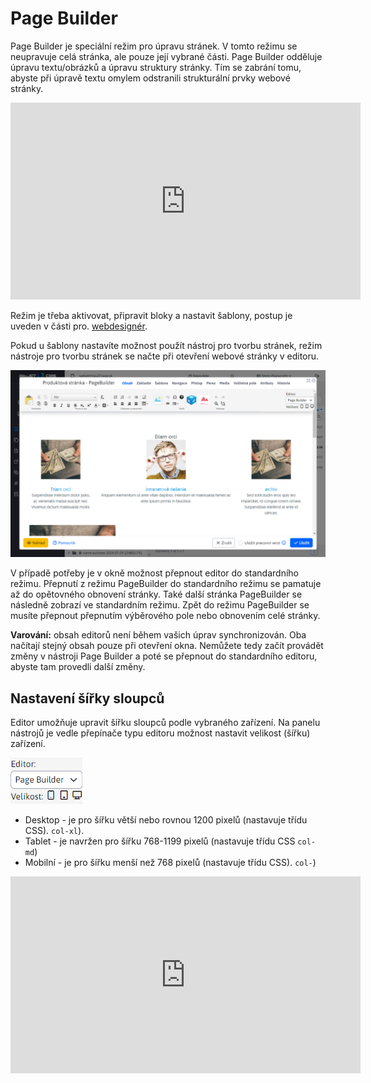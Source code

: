# Page Builder

Page Builder je speciální režim pro úpravu stránek. V tomto režimu se neupravuje celá stránka, ale pouze její vybrané části. Page Builder odděluje úpravu textu/obrázků a úpravu struktury stránky. Tím se zabrání tomu, abyste při úpravě textu omylem odstranili strukturální prvky webové stránky.

<div class="video-container">
  <iframe width="560" height="315" src="https://www.youtube.com/embed/ieaNWY57Exc" title="Přehrávač videí YouTube" frameborder="0" allow="accelerometer; autoplay; clipboard-write; encrypted-media; gyroscope; picture-in-picture" allowfullscreen></iframe>
</div>

Režim je třeba aktivovat, připravit bloky a nastavit šablony, postup je uveden v části pro. [webdesignér](../../frontend/page-builder/README.md).

Pokud u šablony nastavíte možnost použít nástroj pro tvorbu stránek, režim nástroje pro tvorbu stránek se načte při otevření webové stránky v editoru.

![](pagebuilder.png)

V případě potřeby je v okně možnost přepnout editor do standardního režimu. Přepnutí z režimu PageBuilder do standardního režimu se pamatuje až do opětovného obnovení stránky. Také další stránka PageBuilder se následně zobrazí ve standardním režimu. Zpět do režimu PageBuilder se musíte přepnout přepnutím výběrového pole nebo obnovením celé stránky.

**Varování:** obsah editorů není během vašich úprav synchronizován. Oba načítají stejný obsah pouze při otevření okna. Nemůžete tedy začít provádět změny v nástroji Page Builder a poté se přepnout do standardního editoru, abyste tam provedli další změny.

## Nastavení šířky sloupců

Editor umožňuje upravit šířku sloupců podle vybraného zařízení. Na panelu nástrojů je vedle přepínače typu editoru možnost nastavit velikost (šířku) zařízení.

![](pagebuilder-switcher.png)

- Desktop - je pro šířku větší nebo rovnou 1200 pixelů (nastavuje třídu CSS). `col-xl`).
- Tablet - je navržen pro šířku 768-1199 pixelů (nastavuje třídu CSS `col-md`)
- Mobilní - je pro šířku menší než 768 pixelů (nastavuje třídu CSS). `col-`)

<div class="video-container">
  <iframe width="560" height="315" src="https://www.youtube.com/embed/aru-B1vxReo" title="Přehrávač videí YouTube" frameborder="0" allow="accelerometer; autoplay; clipboard-write; encrypted-media; gyroscope; picture-in-picture" allowfullscreen></iframe>
</div>
